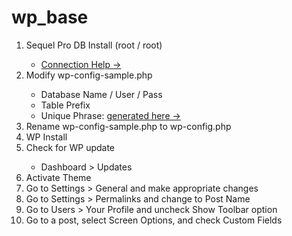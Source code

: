 # wp_base

<ol>
	<li>Sequel Pro DB Install (root / root)</li>
		<ul>
			<li>
				<a href="https://sequelpro.com/docs/get-started/get-connected/mamp" target="_blank">Connection Help &rarr;</a>
			</li>
		</ul>
	<li>Modify wp-config-sample.php</li>
		<ul>
			<li>Database Name / User / Pass</li>
			<li>Table Prefix</li>
			<li>Unique Phrase: <a href="https://api.wordpress.org/secret-key/1.1/salt/" target="_blank">generated here &rarr;</a></li>
		</ul>
	<li>Rename wp-config-sample.php to wp-config.php</li>
	<li>WP Install</li>
	<li>Check for WP update</li>
		<ul>
			<li>Dashboard > Updates</li>
		</ul>
	<li>Activate Theme</li>
	<li>Go to Settings > General and make appropriate changes</li>
	<li>Go to Settings > Permalinks and change to Post Name</li>
	<li>Go to Users > Your Profile and uncheck Show Toolbar option</li>
	<li>Go to a post, select Screen Options, and check Custom Fields</li>
</ol>